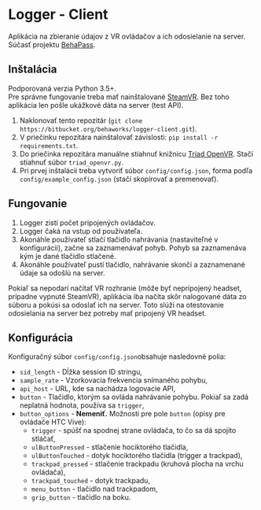 # Logger - Client
Aplikácia na zbieranie údajov z VR ovládačov a ich odosielanie na server. Súčasť projektu [BehaPass](http://labss2.fiit.stuba.sk/TeamProject/2019/team12/).

## Inštalácia
Podporovaná verzia Python 3.5+.  
Pre správne fungovanie treba mať nainštalované [SteamVR](https://store.steampowered.com/app/250820/SteamVR/). Bez toho aplikácia len pošle ukážkové dáta na server (test API).  

1. Naklonovať tento repozitár (`git clone https://bitbucket.org/behaworks/logger-client.git`).  
2. V priečinku repozitára nainštalovať závislosti: `pip install -r requirements.txt`.  
3. Do priečinka repozitára manuálne stiahnuť knižnicu [Triad OpenVR](https://github.com/TriadSemi/triad_openvr). Stačí stiahnuť súbor `triad_openvr.py`.  
4. Pri prvej inštalácii treba vytvoriť súbor `config/config.json`, forma podľa `config/example_config.json` (stačí skopírovať a premenovať).

## Fungovanie
1. Logger zistí počet pripojených ovládačov.  
2. Logger čaká na vstup od používateľa.
3. Akonáhle používateľ stlačí tlačidlo nahrávania (nastaviteľné v konfigurácii), začne sa zaznamenávať pohyb. Pohyb sa zaznamenáva kým je dané tlačidlo stlačené.
4. Akonáhle používateľ pustí tlačidlo, nahrávanie skončí a zaznamenané údaje sa odošlú na server.  

Pokiaľ sa nepodarí načítať VR rozhranie (môže byť nepripojený headset, prípadne vypnuté SteamVR), aplikácia iba načíta skôr nalogované dáta zo súboru a pokúsi sa odoslať ich na server. Toto slúži na otestovanie odosielania na server bez potreby mať pripojený VR headset.

## Konfigurácia  
Konfiguračný súbor `config/config.json`obsahuje nasledovné polia:  

* `sid_length` - Dĺžka session ID stringu,  
* `sample_rate` - Vzorkovacia frekvencia snímaného pohybu,  
* `api_host` - URL, kde sa nachádza logovacie API,  
* `button` - Tlačidlo, ktorým sa ovláda nahrávanie pohybu. Pokiaľ sa zadá neplatná hodnota, používa sa `trigger`,  
* `button_options` - **Nemeniť.** Možnosti pre pole `button` (opisy pre ovládače HTC Vive):  
    * `trigger` - spúšť na spodnej strane ovládača, to čo sa dá spojito stláčať,
    * `ulButtonPressed` - stlačenie hociktorého tlačidla,  
    * `ulButtonTouched` - dotyk hociktorého tlačidla (trigger a trackpad),  
    * `trackpad_pressed` - stlačenie trackpadu (kruhová plocha na vrchu ovládača),  
    * `trackpad_touched` - dotyk trackpadu,   
    * `menu_button` - tlačidlo nad trackpadom,  
    * `grip_button` - tlačidlo na boku.